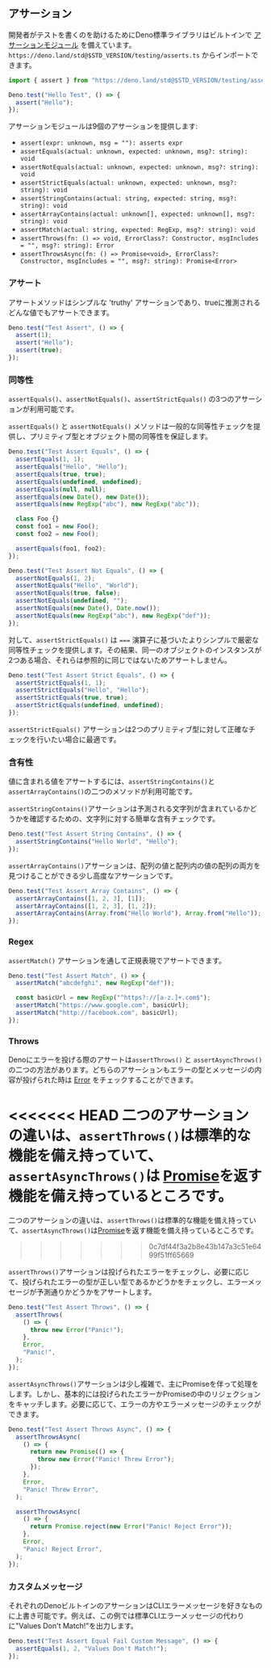 <!-- ## Assertions -->
## アサーション

<!--
To help developers write tests the Deno standard library comes with a built in
[assertions module](https://deno.land/std@$STD_VERSION/testing/asserts.ts) which
can be imported from `https://deno.land/std@$STD_VERSION/testing/asserts.ts`.
-->
開発者がテストを書くのを助けるためにDeno標準ライブラリはビルトインで  [アサーションモジュール](https://deno.land/std@$STD_VERSION/testing/asserts.ts) を備えています。`https://deno.land/std@$STD_VERSION/testing/asserts.ts` からインポートできます。

```js
import { assert } from "https://deno.land/std@$STD_VERSION/testing/asserts.ts";

Deno.test("Hello Test", () => {
  assert("Hello");
});
```

<!-- The assertions module provides nine assertions: -->
アサーションモジュールは9個のアサーションを提供します:

- `assert(expr: unknown, msg = ""): asserts expr`
- `assertEquals(actual: unknown, expected: unknown, msg?: string): void`
- `assertNotEquals(actual: unknown, expected: unknown, msg?: string): void`
- `assertStrictEquals(actual: unknown, expected: unknown, msg?: string): void`
- `assertStringContains(actual: string, expected: string, msg?: string): void`
- `assertArrayContains(actual: unknown[], expected: unknown[], msg?: string): void`
- `assertMatch(actual: string, expected: RegExp, msg?: string): void`
- `assertThrows(fn: () => void, ErrorClass?: Constructor, msgIncludes = "", msg?: string): Error`
- `assertThrowsAsync(fn: () => Promise<void>, ErrorClass?: Constructor, msgIncludes = "", msg?: string): Promise<Error>`

<!-- ### Assert -->
### アサート

<!--
The assert method is a simple 'truthy' assertion and can be used to assert any
value which can be inferred as true.
-->
アサートメソッドはシンプルな 'truthy' アサーションであり、trueに推測されるどんな値でもアサートできます。

```js
Deno.test("Test Assert", () => {
  assert(1);
  assert("Hello");
  assert(true);
});
```

<!-- ### Equality -->
### 同等性

<!--
There are three equality assertions available, `assertEquals()`,
`assertNotEquals()` and `assertStrictEquals()`.
-->
`assertEquals()`、`assertNotEquals()`、`assertStrictEquals()` の3つのアサーションが利用可能です。

<!--
The `assertEquals()` and `assertNotEquals()` methods provide a general equality
check and are capable of asserting equality between primitive types and objects.
-->
`assertEquals()` と `assertNotEquals()` メソッドは一般的な同等性チェックを提供し、プリミティブ型とオブジェクト間の同等性を保証します。

```js
Deno.test("Test Assert Equals", () => {
  assertEquals(1, 1);
  assertEquals("Hello", "Hello");
  assertEquals(true, true);
  assertEquals(undefined, undefined);
  assertEquals(null, null);
  assertEquals(new Date(), new Date());
  assertEquals(new RegExp("abc"), new RegExp("abc"));

  class Foo {}
  const foo1 = new Foo();
  const foo2 = new Foo();

  assertEquals(foo1, foo2);
});

Deno.test("Test Assert Not Equals", () => {
  assertNotEquals(1, 2);
  assertNotEquals("Hello", "World");
  assertNotEquals(true, false);
  assertNotEquals(undefined, "");
  assertNotEquals(new Date(), Date.now());
  assertNotEquals(new RegExp("abc"), new RegExp("def"));
});
```

<!--
By contrast `assertStrictEquals()` provides a simpler, stricter equality check
based on the `===` operator. As a result it will not assert two instances of
identical objects as they won't be referentially the same.
-->
対して、`assertStrictEquals()` は `===` 演算子に基づいたよりシンプルで厳密な同等性チェックを提供します。その結果、同一のオブジェクトのインスタンスが2つある場合、それらは参照的に同じではないためアサートしません。

```js
Deno.test("Test Assert Strict Equals", () => {
  assertStrictEquals(1, 1);
  assertStrictEquals("Hello", "Hello");
  assertStrictEquals(true, true);
  assertStrictEquals(undefined, undefined);
});
```

<!--
The `assertStrictEquals()` assertion is best used when you wish to make a
precise check against two primitive types.
-->
`assertStrictEquals()` アサーションは2つのプリミティブ型に対して正確なチェックを行いたい場合に最適です。

<!-- ### Contains -->
### 含有性

<!--
There are two methods available to assert a value contains a value,
`assertStringContains()` and `assertArrayContains()`.
-->
値に含まれる値をアサートするには、`assertStringContains()`と`assertArrayContains()`の二つのメソッドが利用可能です。

<!--
The `assertStringContains()` assertion does a simple includes check on a string
to see if it contains the expected string.
-->
`assertStringContains()`アサーションは予測される文字列が含まれているかどうかを確認するための、文字列に対する簡単な含有チェックです。

```js
Deno.test("Test Assert String Contains", () => {
  assertStringContains("Hello World", "Hello");
});
```

<!--
The `assertArrayContains()` assertion is slightly more advanced and can find
both a value within an array and an array of values within an array.
-->
`assertArrayContains()`アサーションは、配列の値と配列内の値の配列の両方を見つけることができる少し高度なアサーションです。

```js
Deno.test("Test Assert Array Contains", () => {
  assertArrayContains([1, 2, 3], [1]);
  assertArrayContains([1, 2, 3], [1, 2]);
  assertArrayContains(Array.from("Hello World"), Array.from("Hello"));
});
```

### Regex

<!-- You can assert regular expressions via the `assertMatch()` assertion. -->
`assertMatch()` アサーションを通して正規表現でアサートできます。

```js
Deno.test("Test Assert Match", () => {
  assertMatch("abcdefghi", new RegExp("def"));

  const basicUrl = new RegExp("^https?://[a-z.]+.com$");
  assertMatch("https://www.google.com", basicUrl);
  assertMatch("http://facebook.com", basicUrl);
});
```

### Throws

<!--
There are two ways to assert whether something throws an error in Deno,
`assertThrows()` and `assertAsyncThrows()`. Both assertions allow you to check
an
[Error](https://developer.mozilla.org/en-US/docs/Web/JavaScript/Reference/Global_Objects/Error)
has been thrown, the type of error thrown and what the message was.
-->
Denoにエラーを投げる際のアサートは`assertThrows()` と `assertAsyncThrows()`の二つの方法があります。どちらのアサーションもエラーの型とメッセージの内容が投げられた時は [Error](https://developer.mozilla.org/ja/docs/Web/JavaScript/Reference/Global_Objects/Error) をチェックすることができます。

<!--
The difference between the two assertions is `assertThrows()` accepts a standard
function and `assertAsyncThrows()` accepts a function which returns a
[Promise](https://developer.mozilla.org/en-US/docs/Web/JavaScript/Reference/Global_Objects/Promise).
-->
<<<<<<< HEAD
二つのアサーションの違いは、`assertThrows()`は標準的な機能を備え持っていて、`assertAsyncThrows()`は [Promise](https://developer.mozilla.org/en-US/docs/Web/JavaScript/Reference/Global_Objects/Promise)を返す機能を備え持っているところです。
=======
二つのアサーションの違いは、`assertThrows()`は標準的な機能を備え持っていて、`assertAsyncThrows()`は[Promise](https://developer.mozilla.org/ja/docs/Web/JavaScript/Reference/Global_Objects/Promise)を返す機能を備え持っているところです。
>>>>>>> 0c7df44f3a2b8e43b147a3c51e6499f51ff65669

<!--
The `assertThrows()` assertion will check an error has been thrown, and
optionally will check the thrown error is of the correct type, and assert the
error message is as expected.
-->
`assertThrows()`アサーションは投げられたエラーをチェックし、必要に応じて、投げられたエラーの型が正しい型であるかどうかをチェックし、エラーメッセージが予測通りかどうかをアサートします。

```js
Deno.test("Test Assert Throws", () => {
  assertThrows(
    () => {
      throw new Error("Panic!");
    },
    Error,
    "Panic!",
  );
});
```

<!--
The `assertAsyncThrows()` assertion is a little more complicated, mainly because
it deals with Promises. But basically it will catch thrown errors or rejections
in Promises. You can also optionally check for the error type and error message.
-->
`assertAsyncThrows()`アサーションは少し複雑で、主にPromiseを伴って処理をします。しかし、基本的には投げられたエラーかPromiseの中のリジェクションをキャッチします。必要に応じて、エラーの方やエラーメッセージのチェックができます。

```js
Deno.test("Test Assert Throws Async", () => {
  assertThrowsAsync(
    () => {
      return new Promise(() => {
        throw new Error("Panic! Threw Error");
      });
    },
    Error,
    "Panic! Threw Error",
  );

  assertThrowsAsync(
    () => {
      return Promise.reject(new Error("Panic! Reject Error"));
    },
    Error,
    "Panic! Reject Error",
  );
});
```

<!-- ### Custom Messages -->
### カスタムメッセージ

<!--
Each of Deno's built in assertions allow you to overwrite the standard CLI error
message if you wish. For instance this example will output "Values Don't Match!"
rather than the standard CLI error message.
-->
それぞれのDenoビルトインのアサーションはCLIエラーメッセージを好きなものに上書き可能です。例えば、この例では標準CLIエラーメッセージの代わりに"Values Don't Match!"を出力します。

```js
Deno.test("Test Assert Equal Fail Custom Message", () => {
  assertEquals(1, 2, "Values Don't Match!");
});
```
